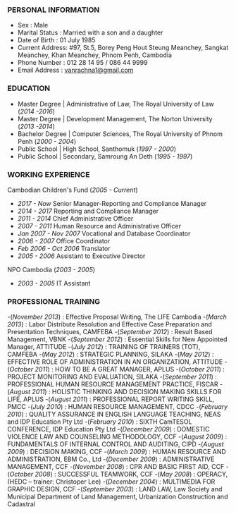 ### PERSONAL INFORMATION
- Sex		: Male
- Marital Status	: Married with a son and a daughter
- Date of Birth	: 01 July 1985
- Current Address: #97, St.5, Borey Peng Hout Steung Meanchey, Sangkat Meanchey, Khan Meanchey, Phnom Penh, Cambodia
- Phone Number 	: 012 28 14 95 / 086 44 9999
- Email Address	: vanrachna1@gmail.com

### EDUCATION            								       		
- Master Degree   |  Administrative of Law, The Royal University of Law (_2014 -2016_)
- Master Degree   |  Development Management, The Norton University (_2013 -2014_)	 			        		
- Bachelor Degree |  Computer Sciences, The Royal University of Phnom Penh (_2000 - 2004_)
- Public School   |  High School, Santhomuk (_1997 - 2000_)
- Public School   |  Secondary, Samroung An Deth (_1995 - 1997_)

### WORKING EXPERIENCE
Cambodian Children's Fund (_2005 - Current_) 
- _2017 - Now_   Senior Manager-Reporting and Compliance Manager
- _2014 - 2017_  Reporting and Compliance Manager 
- _2011 - 2014_  Chief Administrative Officer
- _2007 - 2011_  Human Resource and Administrative Officer
- _Jan 2007 - Nov 2007_  Vocational and Database Coordinator
- _2006 - 2007_  Office Coordinator
- _Feb 2006 - Oct 2006_  Translator
- _2005 - 2006_  Assistant to Executive Director

NPO Cambodia (_2003 - 2005_) 
- _2003 - 2005_  IT Assistant

### PROFESSIONAL TRAINING
-(_November 2013_)		: Effective Proposal Writing, The LIFE Cambodia
-(_March 2013_)    		: Labor Distribute Resolution and Effective Case Preparation and Presentation Techniques, CAMFEBA
-(_September 2012_)		: Result Based Management, VBNK
-(_September 2012_)		: Essential Skills for New Appointed Manager, ATTITUDE
-(_July 2012_)  			: TRAINING OF TRAINERS (TOT), CAMFEBA
-(_May 2012_)      		: STRATEGIC PLANNING, SILAKA
-(_May 2012_)      		: EFFECTIVE ROLE OF ADMINISTRATION IN AN ORGANIZATION, ATTITUDE
-(_October 2011_)	  	: HOW TO BE A GREAT MANAGER, APLUS
-(_October 2011_)	  	: PROJECT MONITORING AND EVALUATION, SILAKA
-(_September 2011_)		: PROFESSIONAL HUMAN RESOURCE MANAGEMENT PRACTICE, FISCAR
-(_August 2011_)  		: HOLISTIC THINKING AND DECISION MAKING SKILLS FOR LIFE, APLUS
-(_August 2011_)  		: PROFESSIONAL REPORT WRITING SKILL, PMCC
-(_July 2010_)  			: HUMAN RESOURCE MANAGEMENT, CDCC
-(_February 2010_)		: QUALITY ASSURANCE IN ENGLISH LANGUAGE TEACHING, NEAS and IDP Education Pty Ltd
-(_February 2010_)		: SIXTH CamTESOL CONFERENCE, IDP Education Pty Ltd
-(_December 2009_)		: DOMESTIC VIOLENCE LAW AND COUNSELING METHODOLOGY, CCF
-(_August 2009_)  		: FUNDAMENTALS OF INTERNAL CONTROL AND AUDITING, CIPD
-(_August 2009_)	  	: DECISION MAKING, CCF
-(_March 2009_)		    : HUMAN RESOURCE AND ADMINISTRATION, EBM Co., Ltd
-(_December 2009_)	  : ADMINISTRATIVE MANAGEMENT, CCF
-(_November 2008_)		: CPR AND BASIC FIRST AID, CCF
-(_October 2008_)		  : SUCCESSFUL TEAMWORK, CCF
-(_May 2008_)		      : OPERACY, (HEDC – trainer: Christoper Lee)
-(_December 2004_)	  : MULTIMEDIA FOR GRAPHIC DESIGN, CCF
-(_September 2003_)		: LAND LAW, Law Society and Municipal Department of Land Management, Urbanization Construction and Cadastral
